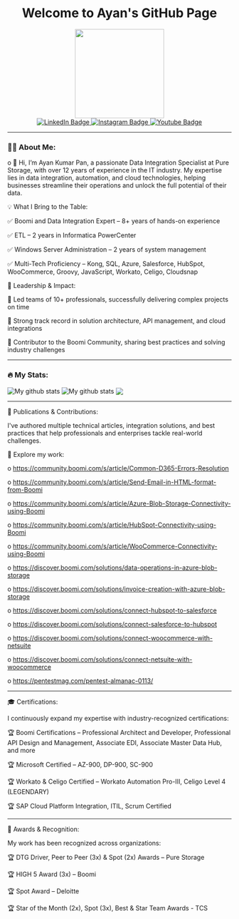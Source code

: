 <div id="header" align="center">
  <h1>Welcome to Ayan's GitHub Page</h1>
  
  <img src="https://media.giphy.com/media/RbDKaczqWovIugyJmW/giphy.gif" width="200"/>
  
  <div id="badges">
    <a href="https://www.linkedin.com/in/ayankumarpan/">
    <img src="https://img.shields.io/badge/LinkedIn-blue?style=for-the-badge&logo=linkedin&logoColor=white" alt="LinkedIn Badge"/>
    </a>
    <a href="https://www.instagram.com/ayankumarpan/">
    <img src="https://img.shields.io/badge/Instagram-E4405F?style=for-the-badge&logo=instagram&logoColor=white" alt="Instagram Badge"/>
    </a>
    <a href="https://www.youtube.com/@ayanpan">
    <img src="https://img.shields.io/badge/YouTube-red?style=for-the-badge&logo=youtube&logoColor=white" alt="Youtube Badge"/>
    </a>
  </div>
  
  <img src="https://komarev.com/ghpvc/?username=ayanpan&style=flat-square&color=blue" alt=""/>
</div>

---
### :man_technologist: About Me:
o :wave: Hi, I’m Ayan Kumar Pan, a passionate Data Integration Specialist at Pure Storage, with over 12 years of experience in the IT industry. My expertise lies in data integration, automation, and cloud technologies, helping businesses streamline their operations and unlock the full potential of their data.

💡 What I Bring to the Table:

✅ Boomi and Data Integration Expert – 8+ years of hands-on experience

✅ ETL – 2 years in Informatica PowerCenter

✅ Windows Server Administration – 2 years of system management

✅ Multi-Tech Proficiency – Kong, SQL, Azure, Salesforce, HubSpot, WooCommerce, Groovy, JavaScript, Workato, Celigo, Cloudsnap

🚀 Leadership & Impact:

🔹 Led teams of 10+ professionals, successfully delivering complex projects on time

🔹 Strong track record in solution architecture, API management, and cloud integrations

🔹 Contributor to the Boomi Community, sharing best practices and solving industry challenges
 
---
### :fire: My Stats:
<img align="center" src="https://github-readme-streak-stats.herokuapp.com?user=ayanpan&theme=nightowl&hide_border=true" alt="My github stats" /> 

<img align="center" src="https://github-readme-stats.vercel.app/api?username=ayanpan&show_icons=true&include_all_commits=true&theme=nightowl&hide_border=true" alt="My github stats" /> 

<img align="center" src="https://github-readme-stats.vercel.app/api/top-langs/?username=ayanpan&layout=compact&theme=nightowl&hide_border=true" />

---
📖 Publications & Contributions:

I've authored multiple technical articles, integration solutions, and best practices that help professionals and enterprises tackle real-world challenges.

📌 Explore my work:

o https://community.boomi.com/s/article/Common-D365-Errors-Resolution

o https://community.boomi.com/s/article/Send-Email-in-HTML-format-from-Boomi

o https://community.boomi.com/s/article/Azure-Blob-Storage-Connectivity-using-Boomi

o https://community.boomi.com/s/article/HubSpot-Connectivity-using-Boomi

o https://community.boomi.com/s/article/WooCommerce-Connectivity-using-Boomi

o https://discover.boomi.com/solutions/data-operations-in-azure-blob-storage

o https://discover.boomi.com/solutions/invoice-creation-with-azure-blob-storage

o https://discover.boomi.com/solutions/connect-hubspot-to-salesforce

o https://discover.boomi.com/solutions/connect-salesforce-to-hubspot

o https://discover.boomi.com/solutions/connect-woocommerce-with-netsuite

o https://discover.boomi.com/solutions/connect-netsuite-with-woocommerce

o https://pentestmag.com/pentest-almanac-0113/

---
🎓 Certifications:

I continuously expand my expertise with industry-recognized certifications:

🏆 Boomi Certifications – Professional Architect and Developer, Professional API Design and Management, Associate EDI, Associate Master Data Hub, and more

🏆 Microsoft Certified – AZ-900, DP-900, SC-900

🏆 Workato & Celigo Certified – Workato Automation Pro-III, Celigo Level 4 (LEGENDARY)

🏆 SAP Cloud Platform Integration, ITIL, Scrum Certified

---
🏅 Awards & Recognition:

My work has been recognized across organizations:

🏆 DTG Driver, Peer to Peer (3x) & Spot (2x) Awards – Pure Storage

🏆 HIGH 5 Award (3x) – Boomi 

🏆 Spot Award – Deloitte

🏆 Star of the Month (2x), Spot (3x), Best & Star Team Awards - TCS
